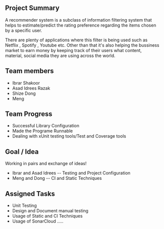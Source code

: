 ## Project Summary

A recommender system is a subclass of information filtering system that helps to estimate/predict the rating preference regarding the items chosen by a specific user.

There are plenty of applications where this filter is being used such as Netflix , Spotify , Youtube etc. Other than that it's also helping the bussiness market to earn money by keeping track of  their users what content, material, social media they are using across the world.

## Team members

- Ibrar Shakoor 
- Asad Idrees Razak 
- Shize Dong
- Meng 

## Team Progress

- Successful Library Configuration 
- Made the Programe Runnable
- Dealing with xUnit testing tools/Test and Coverage tools


## Goal / Idea

Working in pairs and exchange of ideas!

- Ibrar and Asad Idrees -- Testing and Project Configuration
- Meng and Dong -- CI and Static Techniques

## Assigned Tasks

- Unit Testing 
- Design and Document manual testing
- Usage of Static and CI Techniques 
- Usage of SonarCloud
.....